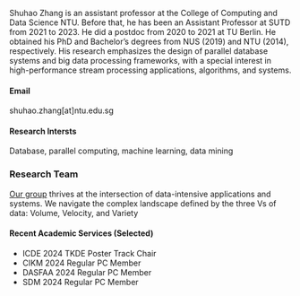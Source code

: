 Shuhao Zhang is an assistant professor at the College of Computing and Data Science NTU. Before that, he has been an Assistant Professor at SUTD from 2021 to 2023. He did a postdoc from 2020 to 2021 at TU Berlin. He obtained his PhD and Bachelor’s degrees from NUS (2019) and NTU (2014), respectively. His research emphasizes the design of parallel database systems and big data processing frameworks, with a special interest in high-performance stream processing applications, algorithms, and systems. 

#### Email
shuhao.zhang[at]ntu.edu.sg

#### Research Intersts
Database, parallel computing, machine learning, data mining

### Research Team
[Our group](https://intellistream.github.io/) thrives at the intersection of data-intensive applications and systems. We navigate the complex landscape defined by the three Vs of data: Volume, Velocity, and Variety

#### Recent Academic Services (Selected)
- ICDE 2024 TKDE Poster Track Chair
- CIKM 2024 Regular PC Member
- DASFAA 2024 Regular PC Member
- SDM 2024 Regular PC Member
